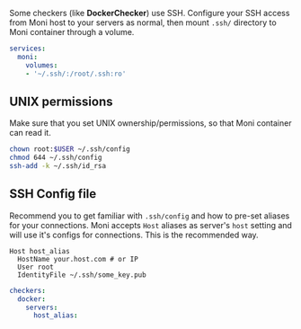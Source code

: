 Some checkers (like **DockerChecker**) use SSH. Configure your SSH access from Moni host to your servers as normal, then mount `.ssh/` directory to Moni container through a volume.

~~~~ YAML title="docker-compose.yml"
services:
  moni:
    volumes:
    - '~/.ssh/:/root/.ssh:ro'
~~~~

## UNIX permissions
Make sure that you set UNIX ownership/permissions, so that Moni container can read it.
~~~~ Bash
chown root:$USER ~/.ssh/config
chmod 644 ~/.ssh/config
ssh-add -k ~/.ssh/id_rsa
~~~~

## SSH Config file
Recommend you to get familiar with `.ssh/config` and how to pre-set aliases for your connections. Moni accepts `Host` aliases as server's `host` setting and will use it's configs for connections. This is the recommended way.

~~~~ title="config"
Host host_alias
  HostName your.host.com # or IP
  User root
  IdentityFile ~/.ssh/some_key.pub
~~~~
~~~~ YAML title="settings.yml"
checkers:
  docker:
    servers:
      host_alias:
~~~~
